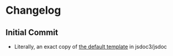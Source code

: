 # Changelog


## Initial Commit
- Literally, an exact copy of [the default template][default-template] in
  jsdoc3/jsdoc


[default-template]: https://github.com/jsdoc3/jsdoc/tree/master/templates/default
